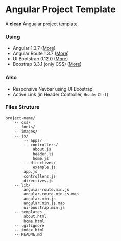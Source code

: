 Angular Project Template
=======================

A **clean** Angualar project template.

### Using

- Angular 1.3.7 ([More](http://www.angularjs.org/))
- Angular Route 1.3.7 ([More](http://www.angularjs.org/))
- UI Bootstrap 0.12.0 ([More](http://angular-ui.github.io/bootstrap))
- Boostrap 3.3.1 (only CSS) ([More](http://www.getbootstrap.com/))

### Also

- Responsive Navbar using UI Boostrap
- Active Link (in Header Controller, `HeaderCtrl`)

### Files Struture

    project-name/
        -- css/
        -- fonts/
        -- images/
        -- js/
            -- apps/
            -- controllers/
                about.js
                header.js
                home.js
            -- directives/
                example.js
            app.js
            controllers.js
            directives.js
        -- lib/
            angular-route.min.js
            angular-route.min.js.map
            angular.min.js
            angular.min.js.map
            ui-boostrap.min.js
		-- templates
			about.html
			home.html
        -- .gitignore
        -- index.html
        -- README.md